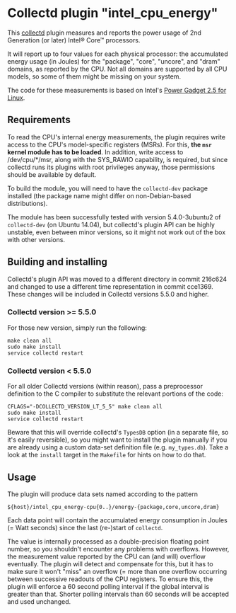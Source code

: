 Collectd plugin "intel_cpu_energy"
==================================

This [collectd][collectd] plugin measures and reports the power usage of 2nd
Generation (or later) Intel® Core™ processors.

It will report up to four values for each physical processor: the accumulated
energy usage (in Joules) for the "package", "core", "uncore", and "dram"
domains, as reported by the CPU. Not all domains are supported by all CPU
models, so some of them might be missing on your system.

The code for these measurements is based on Intel's [Power Gadget 2.5 for
Linux][powergadget].

Requirements
------------

To read the CPU's internal energy measurements, the plugin requires write
access to the CPU's model-specific registers (MSRs). For this, **the `msr`
kernel module has to be loaded**.
In addition, write access to /dev/cpu/\*/msr, along with the SYS_RAWIO
capability, is required, but since collectd runs its plugins with root
privileges anyway, those permissions should be available by default.

To build the module, you will need to have the `collectd-dev` package installed
(the package name might differ on non-Debian-based distributions).

The module has been successfully tested with version 5.4.0-3ubuntu2 of
`collectd-dev` (on Ubuntu 14.04), but collectd's plugin API can be highly
unstable, even between minor versions, so it might not work out of the box with
other versions.

Building and installing
-----------------------

Collectd's plugin API was moved to a different directory in commit 216c624 and
changed to use a different time representation in commit cce1369.
These changes will be included in Collectd versions 5.5.0 and higher.

### Collectd version >= 5.5.0

For those new version, simply run the following:

    make clean all
    sudo make install
    service collectd restart

### Collectd version < 5.5.0

For all older Collectd versions (within reason), pass a preprocessor definition
to the C compiler to substitute the relevant portions of the code:

    CFLAGS="-DCOLLECTD_VERSION_LT_5_5" make clean all
    sudo make install
    service collectd restart

Beware that this will override collectd's `TypesDB` option (in a separate file,
so it's easily reversible), so you might want to install the plugin manually if
you are already using a custom data-set definition file (e.g. `my_types.db`).
Take a look at the `install` target in the `Makefile` for hints on how to do
that.

Usage
-----

The plugin will produce data sets named according to the pattern

    ${host}/intel_cpu_energy-cpu{0..}/energy-{package,core,uncore,dram}

Each data point will contain the accumulated energy consumption in Joules (=
Watt seconds) since the last (re-)start of `collectd`.

The value is internally processed as a double-precision floating point number,
so you shouldn't encounter any problems with overflows.
However, the measurement value reported by the CPU can (and will) overflow
eventually. The plugin will detect and compensate for this, but it has to make
sure it won't "miss" an overflow (= more than one overflow occurring between
successive readouts of the CPU registers. To ensure this, the plugin will
enforce a 60 second polling interval if the global interval is greater than
that. Shorter polling intervals than 60 seconds will be accepted and used
unchanged.


[collectd]: https://github.com/collectd/collectd/
[powergadget]: https://software.intel.com/en-us/articles/intel-power-gadget-20
